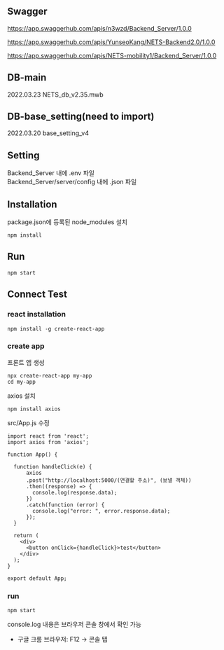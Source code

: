 ## Swagger
https://app.swaggerhub.com/apis/n3wzd/Backend_Server/1.0.0

https://app.swaggerhub.com/apis/YunseoKang/NETS-Backend2.0/1.0.0

https://app.swaggerhub.com/apis/NETS-mobility1/Backend_Server/1.0.0

## DB-main
2022.03.23 NETS_db_v2.35.mwb

## DB-base_setting(need to import)
2022.03.20 base_setting_v4

## Setting
Backend_Server 내에 .env 파일  
Backend_Server/server/config 내에 .json 파일

## Installation
package.json에 등록된 node_modules 설치
```
npm install
```

## Run
```
npm start
```

## Connect Test
### react installation
```
npm install -g create-react-app
```

### create app
프론트 앱 생성
```
npx create-react-app my-app
cd my-app
```

axios 설치
```
npm install axios
```

src/App.js 수정
```
import react from 'react';
import axios from 'axios';

function App() {

  function handleClick(e) {
      axios
      .post("http://localhost:5000/(연결할 주소)", (보낼 객체))
      .then((response) => {
        console.log(response.data);
      })
      .catch(function (error) {
        console.log("error: ", error.response.data);
      });
  }

  return (
    <div>
      <button onClick={handleClick}>test</button>
    </div>
  );
}

export default App;

```

### run
```
npm start
```
console.log 내용은 브라우저 콘솔 창에서 확인 가능
- 구글 크롬 브라우저: F12 → 콘솔 탭
